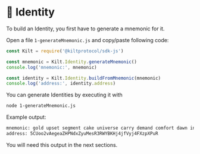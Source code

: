 # 👤 Identity

To build an Identity, you first have to generate a mnemonic for it.

Open a file `1-generateMnemonic.js` and copy/paste following code:
```javascript
const Kilt = require('@kiltprotocol/sdk-js')

const mnemonic = Kilt.Identity.generateMnemonic()
console.log('mnemonic:', mnemonic)

const identity = Kilt.Identity.buildFromMnemonic(mnemonic)
console.log('address:', identity.address)
```

You can generate Identities by executing it with
```bash
node 1-generateMnemonic.js
```

Example output:
```bash
mnemonic: gold upset segment cake universe carry demand comfort dawn invite element capital
address: 5CUoo2vAegeaZHPNdxZyuMesR3RWYBKHj4jfVyj4FXzpXPuR
```

You will need this output in the next sections.
